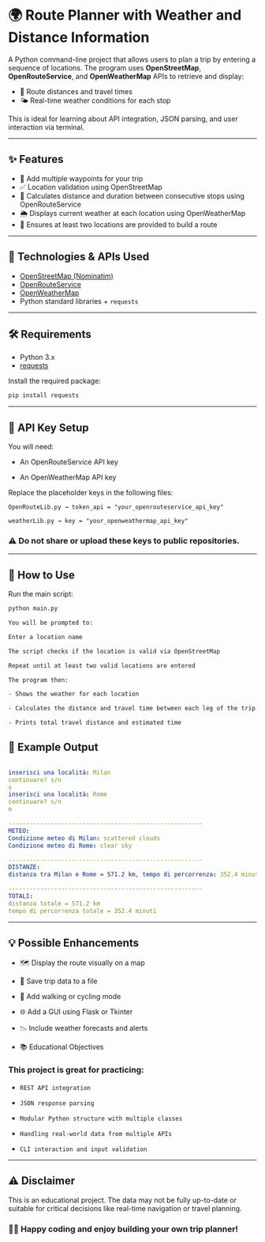 # 🌍 Route Planner with Weather and Distance Information

A Python command-line project that allows users to plan a trip by entering a sequence of locations. The program uses **OpenStreetMap**, **OpenRouteService**, and **OpenWeatherMap** APIs to retrieve and display:

- 🧭 Route distances and travel times  
- 🌤️ Real-time weather conditions for each stop  

This is ideal for learning about API integration, JSON parsing, and user interaction via terminal.

---

## ✨ Features

- 📌 Add multiple waypoints for your trip
- ✅ Location validation using OpenStreetMap
- 🚗 Calculates distance and duration between consecutive stops using OpenRouteService
- 🌦️ Displays current weather at each location using OpenWeatherMap
- 🔁 Ensures at least two locations are provided to build a route

---

## 🧰 Technologies & APIs Used

- [OpenStreetMap (Nominatim)](https://nominatim.openstreetmap.org/)
- [OpenRouteService](https://openrouteservice.org/)
- [OpenWeatherMap](https://openweathermap.org/)
- Python standard libraries + `requests`

---

## 🛠️ Requirements

- Python 3.x
- [requests](https://pypi.org/project/requests/)

Install the required package:

```bash
pip install requests
```

---

## 🔐 API Key Setup
You will need:

- An OpenRouteService API key

- An OpenWeatherMap API key

Replace the placeholder keys in the following files:

`OpenRouteLib.py → token_api = "your_openrouteservice_api_key"`

`weatherLib.py → key = "your_openweathermap_api_key"`

### ⚠️ Do not share or upload these keys to public repositories.

---

## 🚀 How to Use
Run the main script:

```bash
python main.py

You will be prompted to:

Enter a location name

The script checks if the location is valid via OpenStreetMap

Repeat until at least two valid locations are entered

The program then:

- Shows the weather for each location

- Calculates the distance and travel time between each leg of the trip

- Prints total travel distance and estimated time
```

## 📌 Example Output
```yaml

inserisci una località: Milan
continuare? s/n
s
inserisci una località: Rome
continuare? s/n
n

-------------------------------------------------------
METEO:
Condizione meteo di Milan: scattered clouds
Condizione meteo di Rome: clear sky

-------------------------------------------------------
DISTANZE:
distanza tra Milan e Rome = 571.2 km, tempo di percorrenza: 352.4 minuti

-------------------------------------------------------
TOTALI:
distanza totale = 571.2 km
tempo di percorrenza totale = 352.4 minuti
```

---

## 💡 Possible Enhancements
- 🗺️ Display the route visually on a map

- 💾 Save trip data to a file

- 🧭 Add walking or cycling mode

- 🌐 Add a GUI using Flask or Tkinter

- 📉 Include weather forecasts and alerts

- 📚 Educational Objectives
  
### This project is great for practicing:

- `REST API integration`

- `JSON response parsing`

- `Modular Python structure with multiple classes`

- `Handling real-world data from multiple APIs`

- `CLI interaction and input validation`

----

## ⚠️ Disclaimer
This is an educational project. The data may not be fully up-to-date or suitable for critical decisions like real-time navigation or travel planning.

### 👨‍💻 Happy coding and enjoy building your own trip planner!
